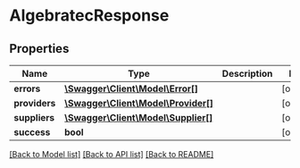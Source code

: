 # AlgebratecResponse

## Properties
Name | Type | Description | Notes
------------ | ------------- | ------------- | -------------
**errors** | [**\Swagger\Client\Model\Error[]**](Error.md) |  | [optional] 
**providers** | [**\Swagger\Client\Model\Provider[]**](Provider.md) |  | [optional] 
**suppliers** | [**\Swagger\Client\Model\Supplier[]**](Supplier.md) |  | [optional] 
**success** | **bool** |  | [optional] 

[[Back to Model list]](../../README.md#documentation-for-models) [[Back to API list]](../../README.md#documentation-for-api-endpoints) [[Back to README]](../../README.md)

